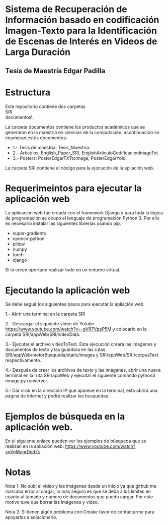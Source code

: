 # Sistema de Recuperación de Información basado en codificación Imagen-Texto para la Identificación de Escenas de Interés en Videos de Larga Duración

## Tesis de Maestría Edgar Padilla

# Estructura

Este repositorio contiene dos carpetas
  \
    SRI\
    documentos\

La carpeta documentos contiene los productos académicos que se generaron en la maestría en ciencias de la computación, acontinuación se enumeran estos documentos:

  - 1.- Tesis de maestría: Tesis_Maestría.
  - 2.- Artículos: English_Paper_SRI, EnglishArticuloCodificacionImageTxt.
  - 3.- Posters: PosterEdgarTXTtoImage, PosterEdgarYolo.

La carpeta SRI contiene el código para la ejecución de la apliación web.

# Requerimeintos para ejecutar la aplicación web

La aplicación web fue creada con el framework Django y para toda la lógica de programación se ocupó el lenguaje de programación Python 3. Por ello es necesario instalar las siguientes librerias usando pip.

  - super-gradients
  - opencv-python
  - pillow
  - numpy
  - torch
  - django
    
Si lo creen oportuno realizar todo en un entorno virtual.

# Ejecutando la aplicación web

Se debe seguir los siguientes pasos para ejecutar la apliación web.

1.- Abrir una terminal en la carpeta SRI

2.- Descargar el siguiente video de Yotube https://www.youtube.com/watch?v=-gV67VpzP5M y colocarlo en la carpeta SRI/appWeb/SRI/videoData.

3.- Ejecutar el archivo videoToText. Esta ejecución creará las imagenes y documentos de texto y las guardara en las rutas SRI/appWeb/motorBusqueda/static/images y SRI/appWeb/SRI/corpusText respectivamente.

4.- Después de crear los archivos de texto y las imágenes, abrir una nueva terminal en la ruta SRI/appWeb y ejecutar el siguiente comando python3 mnage.py runserver.

5.- Dar click en la dirección IP que aparece en la terminal, esto abrirá una página de internet y podrá realizar las busquedas.

# Ejemplos de búsqueda en la aplicación web.

En el siguiente enlace pueden ver los ejemplos de búsqueda que se realizan en la apliación web: https://www.youtube.com/watch?v=VgMcgrDdd7s

# Notas

Nota 1: No subí el video y las imágenes desde un inicio ya que github me marcaba error al cargar, lo más seguro es que se deba a los límites en cuanto al tamaño y número de documentos que puedo cargar. Por este motivo tuve que borrar las imágenes y video.

Nota 2: Si tienen algún problema con Cmake favor de contactarme para apoyarlos a solucionarlo.
